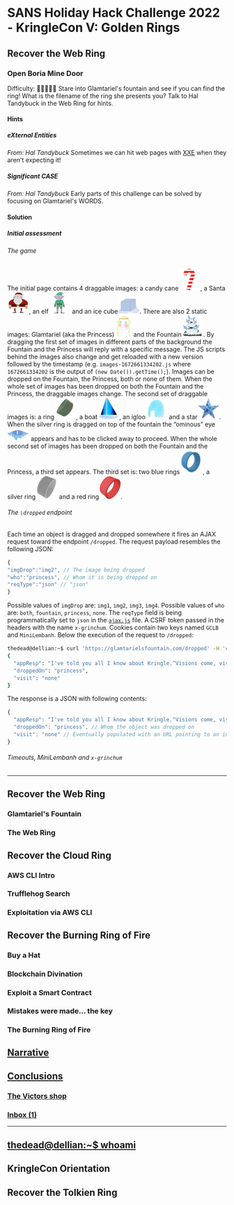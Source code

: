 # SANS Holiday Hack Challenge 2022 - KringleCon V: Golden Rings
## Recover the Web Ring
### Open Boria Mine Door
Difficulty: :christmas_tree::christmas_tree::christmas_tree::christmas_tree::christmas_tree:
Stare into Glamtariel's fountain and see if you can find the ring! What is the filename of the ring she presents you? Talk to Hal Tandybuck in the Web Ring for hints.

#### Hints
##### eXternal Entities
*From: Hal Tandybuck*
Sometimes we can hit web pages with [XXE](https://owasp.org/www-community/vulnerabilities/XML_External_Entity_(XXE)_Processing) when they aren't expecting it!

##### Significant CASE
*From: Hal Tandybuck*
Early parts of this challenge can be solved by focusing on Glamtariel's WORDS.

#### Solution
##### Initial assessment
###### The game
The initial page contains 4 draggable images: a candy cane![candyCane](imgs/candyCane.png), a Santa![santa](imgs/santa.png), an elf![elf](imgs/elf.png) and an ice cube![iceCube](imgs/iceCube.png). There are also 2 static images: Glamtariel (aka the Princess)[![princess](imgs/princessSmall.png)](imgs/princess.png) and the Fountain[![fountain](imgs/fountainSmall.png)](imgs/fountain.png).
By dragging the first set of images in different parts of the background the Fountain and the Princess will reply with a specific message. The JS scripts behind the images also change and get reloaded with a new version followed by the timestamp (e.g. `images-1672661334202.js` where `1672661334202` is the output of `(new Date()).getTime();`). Images can be dropped on the Fountain, the Princess, both or none of them. When the whole set of images has been dropped on both the Fountain and the Princess, the draggable images change. The second set of draggable images is: a ring![ring](imgs/ring.png), a boat![boat](imgs/boat.png), an igloo![igloo](imgs/igloo.png) and a star![star](imgs/star.png). When the silver ring is dragged on top of the fountain the “ominous” eye[![ominousEye](imgs/ominousEyeSmall.png)](imgs/ominousEye.png) appears and has to be clicked away to proceed. When the whole second set of images has been dropped on both the Fountain and the Princess, a third set appears. The third set is: two blue rings![blueRing](imgs/blueRing.png), a silver ring![silverRing](imgs/silverRing.png) and a red ring![redRing](imgs/redRing.png).

###### The `\dropped` endpoint
Each time an object is dragged and dropped somewhere it fires an AJAX request toward the endpoint `/dropped`. The request payload resembles the following JSON:
```js
{
"imgDrop":"img2", // The image being dropped
"who":"princess", // Whom it is being dropped on
"reqType":"json" // "json"
}
```
Possible values of `imgDrop` are: `img1`, `img2`, `img3`, `img4`. Possible values of `who` are: `both`, `fountain`, `princess`, `none`. The `reqType` field is being programmatically set to `json` in the [`ajax.js`](https://glamtarielsfountain.com/static/js/ajax.js) file.
A CSRF token passed in the headers with the name `x-grinchum`. Cookies contain two keys named `GCLB` and `MiniLembanh`.
Below the execution of the request to `/dropped`:
```bash
thedead@dellian:~$ curl 'https://glamtarielsfountain.com/dropped' -H 'content-type: application/json' -H 'cookie: GCLB="63922974e8c3e53a"; MiniLembanh=e0bce14e-5def-4cf5-87f3-01ffc0bf7a54.vX7-q6DlZ1N25L8BqwRQB8F9qHM' -H 'x-grinchum: IjVlMzBmN2VmYWExYmJjOTczZjE2N2I1MTFiYjExODQyZjE4OTQxYWYi.Y7KxeQ.8XicSOhk_PCYaQx6gEsIvnvb4nY' --data-raw '{"imgDrop":"img2","who":"princess","reqType":"json"}'
{
  "appResp": "I've told you all I know about Kringle.^Visions come, visions go.",
  "droppedOn": "princess",
  "visit": "none"
}
```
The response is a JSON with following contents:
```js
{
  "appResp": "I've told you all I know about Kringle.^Visions come, visions go.", // The response of the princess and the fountain, in this order, separated by ^
  "droppedOn": "princess", // Whom the object was dropped on 
  "visit": "none" // Eventually populated with an URL pointing to an image that would be shown in the center of the background
}
```
###### Timeouts, MiniLembanh and `x-grinchum`

---
## Recover the Web Ring
### Glamtariel's Fountain
### The Web Ring
## Recover the Cloud Ring
### AWS CLI Intro
### Trufflehog Search
### Exploitation via AWS CLI
## Recover the Burning Ring of Fire
### Buy a Hat
### Blockchain Divination
### Exploit a Smart Contract
### Mistakes were made... the key
### The Burning Ring of Fire
## [Narrative](/README.md#narrative)
## [Conclusions](/README.md#conclusions)
### [The Victors shop](/README.md#the-victors-shop)
### [Inbox (1)](/README.md#inbox-1)
---
## [thedead@dellian:~$ whoami](/README.md#thedeaddellian-whoami)
## KringleCon Orientation
## Recover the Tolkien Ring